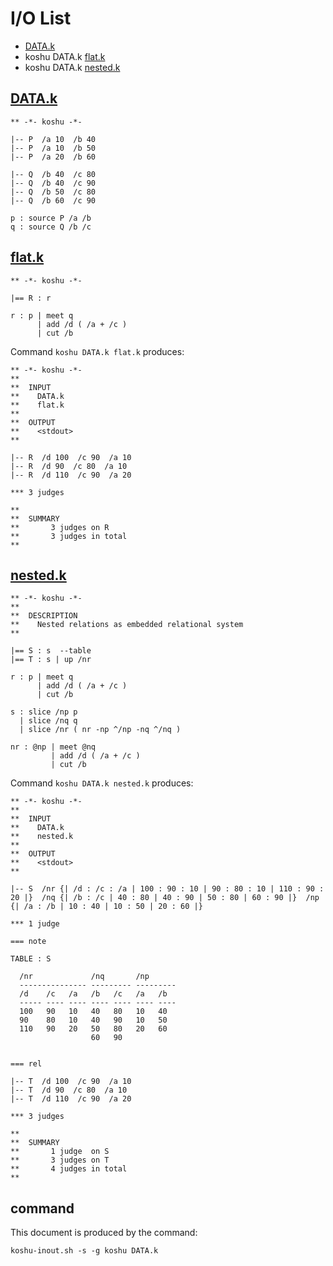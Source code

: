 # I/O List

- [DATA.k](#datak)
- koshu DATA.k [flat.k](#flatk)
- koshu DATA.k [nested.k](#nestedk)



## [DATA.k](DATA.k)

```
** -*- koshu -*-

|-- P  /a 10  /b 40
|-- P  /a 10  /b 50
|-- P  /a 20  /b 60

|-- Q  /b 40  /c 80
|-- Q  /b 40  /c 90
|-- Q  /b 50  /c 80
|-- Q  /b 60  /c 90

p : source P /a /b
q : source Q /b /c
```



## [flat.k](flat.k)

```
** -*- koshu -*-

|== R : r

r : p | meet q
      | add /d ( /a + /c )
      | cut /b
```

Command `koshu DATA.k flat.k` produces:

```
** -*- koshu -*-
**
**  INPUT
**    DATA.k
**    flat.k
**
**  OUTPUT
**    <stdout>
**

|-- R  /d 100  /c 90  /a 10
|-- R  /d 90  /c 80  /a 10
|-- R  /d 110  /c 90  /a 20

*** 3 judges

**
**  SUMMARY
**       3 judges on R
**       3 judges in total
**
```



## [nested.k](nested.k)

```
** -*- koshu -*-
**
**  DESCRIPTION
**    Nested relations as embedded relational system
**

|== S : s  --table
|== T : s | up /nr

r : p | meet q
      | add /d ( /a + /c )
      | cut /b

s : slice /np p
  | slice /nq q
  | slice /nr ( nr -np ^/np -nq ^/nq )

nr : @np | meet @nq
         | add /d ( /a + /c )
         | cut /b
```

Command `koshu DATA.k nested.k` produces:

```
** -*- koshu -*-
**
**  INPUT
**    DATA.k
**    nested.k
**
**  OUTPUT
**    <stdout>
**

|-- S  /nr {| /d : /c : /a | 100 : 90 : 10 | 90 : 80 : 10 | 110 : 90 : 20 |}  /nq {| /b : /c | 40 : 80 | 40 : 90 | 50 : 80 | 60 : 90 |}  /np {| /a : /b | 10 : 40 | 10 : 50 | 20 : 60 |}

*** 1 judge 

=== note

TABLE : S

  /nr             /nq       /np
  --------------- --------- ---------
  /d    /c   /a   /b   /c   /a   /b
  ----- ---- ---- ---- ---- ---- ----
  100   90   10   40   80   10   40
  90    80   10   40   90   10   50
  110   90   20   50   80   20   60
                  60   90   
                            

=== rel

|-- T  /d 100  /c 90  /a 10
|-- T  /d 90  /c 80  /a 10
|-- T  /d 110  /c 90  /a 20

*** 3 judges

**
**  SUMMARY
**       1 judge  on S
**       3 judges on T
**       4 judges in total
**
```



## command

This document is produced by the command:

```
koshu-inout.sh -s -g koshu DATA.k
```
